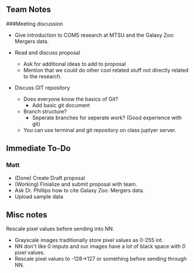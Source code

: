 ## Team Notes

###Meeting discussion

- Give introduction to COMS research at MTSU and the Galaxy Zoo: Mergers data.

- Read and discuss proposal 
    - Ask for additional ideas to add to proposal
    - Mention that we could do other cool related stuff not directly related to the research.
    
- Discuss GIT repository
    - Does everyone know the basics of Git? 
        - Add basic git document
    - Branch structure?
        - Seperate branches for seperate work?   (Good experience with git)
    - You can use terminal and git repository on class juptyer server.

## Immediate To-Do

### Matt
- (Done) Create Draft proposal
- (Working) Finialize and submit proposal with team.
- Ask Dr. Phillips how to cite Galaxy Zoo: Mergers data.
- Upload sample data


## Misc notes

Rescale pixel values before sending into NN. 
- Grayscale images traditionally store pixel values as 0-255 int.   
- NN don't like 0 imputs and our images have a lot of black space with 0 pixel values.
- Rescale pixel values to -128->127 or something before sending through NN.

